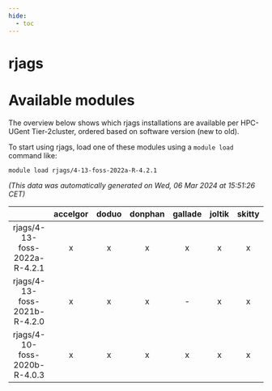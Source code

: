 ```yaml
---
hide:
  - toc
---
```


rjags
=====

# Available modules


The overview below shows which rjags installations are available per HPC-UGent Tier-2cluster, ordered based on software version (new to old).

To start using rjags, load one of these modules using a `module load` command like:

```shell
module load rjags/4-13-foss-2022a-R-4.2.1
```

*(This data was automatically generated on Wed, 06 Mar 2024 at 15:51:26 CET)*  

| |accelgor|doduo|donphan|gallade|joltik|skitty|
| :---: | :---: | :---: | :---: | :---: | :---: | :---: |
|rjags/4-13-foss-2022a-R-4.2.1|x|x|x|x|x|x|
|rjags/4-13-foss-2021b-R-4.2.0|x|x|x|-|x|x|
|rjags/4-10-foss-2020b-R-4.0.3|x|x|x|x|x|x|
